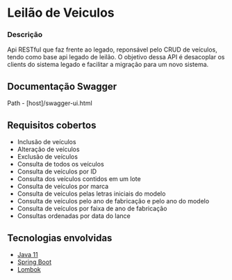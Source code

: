 # Leilão de Veiculos

### Descrição
Api RESTful que faz frente ao legado, reponsável pelo CRUD de veículos, tendo como base api legado de leilão.
O objetivo dessa API é desacoplar os clients do sistema legado e facilitar a migração para um novo sistema.

## Documentação Swagger
 Path - [host]/swagger-ui.html
## Requisitos cobertos
 - Inclusão de veículos
 - Alteração de veículos
 - Exclusão de veículos
 - Consulta de todos os veículos
 - Consulta de veículos por ID
 - Consulta dos veículos contidos em um lote
 - Consulta de veículos por marca
 - Consulta de veículos pelas letras iniciais do modelo
 - Consulta de veículos pelo ano de fabricação e pelo ano do modelo
 - Consulta de veículos por faixa de ano de fabricação    
 - Consultas ordenadas por data do lance
## Tecnologias envolvidas
 - [Java 11](https://www.oracle.com/br/java/technologies/javase-jdk11-downloads.html)
 - [Spring Boot](https://spring.io/projects/spring-boot)
 - [Lombok](https://projectlombok.org/)

